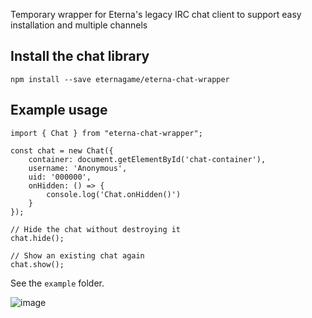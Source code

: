 Temporary wrapper for Eterna's legacy IRC chat client to support easy installation and multiple channels

## Install the chat library

`npm install --save eternagame/eterna-chat-wrapper`

## Example usage

```
import { Chat } from "eterna-chat-wrapper";

const chat = new Chat({
    container: document.getElementById('chat-container'),
    username: 'Anonymous',
    uid: '000000',
    onHidden: () => {
        console.log('Chat.onHidden()')
    }
});

// Hide the chat without destroying it
chat.hide();

// Show an existing chat again
chat.show();
```

See the `example` folder.

![image](https://user-images.githubusercontent.com/11358110/81236451-4101ee00-8fcb-11ea-873d-7369932a9d4a.png)
